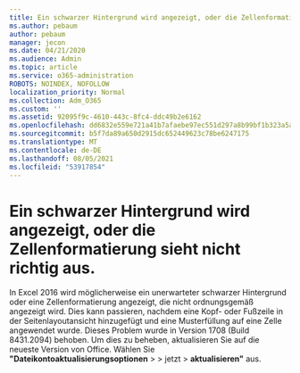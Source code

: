 ```yaml
---
title: Ein schwarzer Hintergrund wird angezeigt, oder die Zellenformatierung sieht nicht richtig aus.
ms.author: pebaum
author: pebaum
manager: jecon
ms.date: 04/21/2020
ms.audience: Admin
ms.topic: article
ms.service: o365-administration
ROBOTS: NOINDEX, NOFOLLOW
localization_priority: Normal
ms.collection: Adm_O365
ms.custom: ''
ms.assetid: 92095f9c-4610-443c-8fc4-ddc49b2e6162
ms.openlocfilehash: dd6832e559e721a41b7afaebe97ec551d297a8b99bf1b323a5a5680365eacfac
ms.sourcegitcommit: b5f7da89a650d2915dc652449623c78be6247175
ms.translationtype: MT
ms.contentlocale: de-DE
ms.lasthandoff: 08/05/2021
ms.locfileid: "53917854"
---
```

# <a name="a-black-background-appears-or-cell-formatting-doesnt-look-right"></a>Ein schwarzer Hintergrund wird angezeigt, oder die Zellenformatierung sieht nicht richtig aus.

In Excel 2016 wird möglicherweise ein unerwarteter schwarzer Hintergrund oder eine Zellenformatierung angezeigt, die nicht ordnungsgemäß angezeigt wird. Dies kann passieren, nachdem eine Kopf- oder Fußzeile in der Seitenlayoutansicht hinzugefügt und eine Musterfüllung auf eine Zelle angewendet wurde. Dieses Problem wurde in Version 1708 (Build 8431.2094) behoben. Um dies zu beheben, aktualisieren Sie auf die neueste Version von Office. Wählen Sie **"Dateikontoaktualisierungsoptionen** \>  \> jetzt  \> **aktualisieren"** aus.
  

